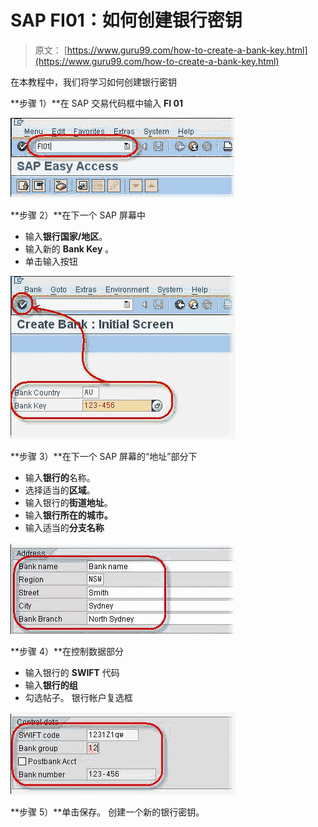 # SAP FI01：如何创建银行密钥

> 原文： [https://www.guru99.com/how-to-create-a-bank-key.html](https://www.guru99.com/how-to-create-a-bank-key.html)

在本教程中，我们将学习如何创建银行密钥

**步骤 1）**在 SAP 交易代码框中输入 **FI **01****

![](img/fbd1887f482c63124d5a4471901f4396.png "sap-create-bank-key")

**步骤 2）**在下一个 SAP 屏幕中

*   输入**银行国家/地区**。
*   输入新的 **Bank Key** 。
*   单击输入按钮

![](img/1b2d0e19c1600bb628d2cf511c1fd0ce.png "sap-create-bank-key-1")

**步骤 3）**在下一个 SAP 屏幕的“地址”部分下

*   输入**银行的**名称。
*   选择适当的**区域**。
*   输入银行的**街道地址**。
*   输入**银行所在的城市。**
*   输入适当的**分支名称**

![](img/64ebf4b6f8fa12d3502cb8cbd5fc8f32.png "sap-create-bank-key-2")

**步骤 4）**在控制数据部分

*   输入银行的 **SWIFT** 代码
*   输入**银行的组**
*   勾选帖子。 银行帐户复选框

![](img/3713f2574bbb5aa6d6b4b40848c08260.png "sap-create-bank-key-3")

**步骤 5）**单击保存。 创建一个新的银行密钥。
